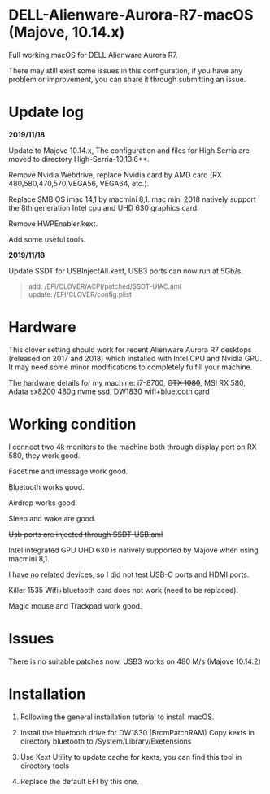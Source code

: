 # DELL-Alienware-Aurora-R7-macOS (Majove, 10.14.x)
Full working macOS for DELL Alienware Aurora R7. 

There may still exist some issues in this configuration, if you have any problem or improvement, you can share it through submitting an issue.

# Update log
**2019/11/18**  

Update to Majove 10.14.x, The configuration and files for High Serria are moved to directory High-Serria-10.13.6**. 

Remove Nvidia Webdrive, replace Nvidia card by AMD card (RX 480,580,470,570,VEGA56, VEGA64, etc.). 

Replace SMBIOS imac 14,1 by macmini 8,1. mac mini 2018 natively support the 8th generation Intel cpu and UHD 630 graphics card. 

Remove HWPEnabler.kext. 

Add some useful tools.  

**2019/11/18**

Update SSDT for USBInjectAll.kext, USB3 ports can now run at 5Gb/s. 
> <font size="2">add: /EFI/CLOVER/ACPI/patched/SSDT-UIAC.aml    
> update: /EFI/CLOVER/config.plist</font>

# Hardware
This clover setting should work for recent Alienware Aurora R7 desktops  (released on 2017 and 2018) which installed with Intel CPU and Nvidia GPU. It may need some minor modifications to completely fulfill your machine.

The hardware details for my machine: i7-8700, ~~GTX 1080~~, MSI RX 580, Adata sx8200 480g nvme ssd, DW1830 wifi+bluetooth card

# Working condition
I connect two 4k monitors to the machine both through display port on RX 580, they work good. 

Facetime and imessage work good.

Bluetooth works good.

Airdrop works good.

Sleep and wake are good.

~~Usb ports are injected through SSDT-USB.aml~~

Intel integrated GPU UHD 630 is natively supported by Majove when using macmini 8,1. 

I have no related devices, so I did not test USB-C ports and HDMI ports. 

Killer 1535 Wifi+bluetooth card does not work (need to be replaced).

Magic mouse and Trackpad work good.

# Issues
There is no suitable patches now, USB3 works on 480 M/s (Majove 10.14.2)

# Installation

1. Following the general installation tutorial to install macOS. 

2. Install the bluetooth drive for DW1830 (BrcmPatchRAM) 
    Copy kexts in directory bluetooth to /System/Library/Exetensions

3. Use Kext Utility to update cache for kexts, you can find this tool in directory tools

4. Replace the default EFI by this one.

    


